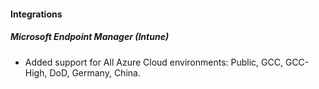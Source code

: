 
#### Integrations

##### Microsoft Endpoint Manager (Intune)

- Added support for All Azure Cloud environments: Public, GCC, GCC-High, DoD, Germany, China.
